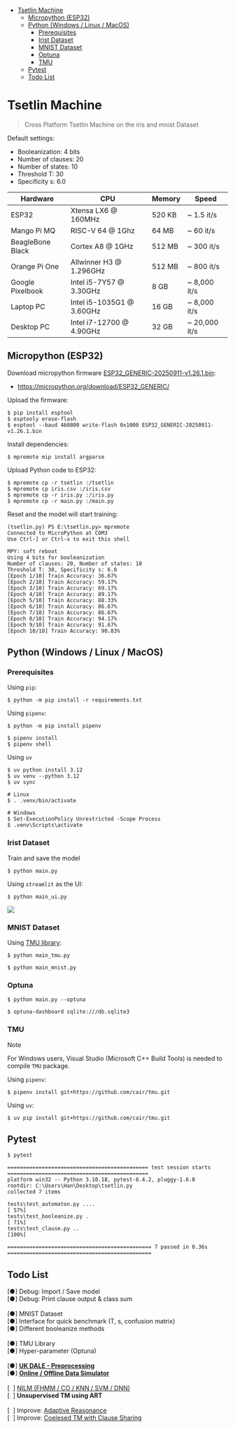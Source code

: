 <!-- TOC start (generated with https://github.com/derlin/bitdowntoc) -->

- [Tsetlin Machine](#tsetlin-machine)
   * [Micropython (ESP32)](#micropython-esp32)
   * [Python (Windows / Linux / MacOS)](#python-windows-linux-macos)
      + [Prerequisites](#prerequisites)
      + [Irist Dataset](#irist-dataset)
      + [MNIST Dataset](#mnist-dataset)
      + [Optuna](#optuna)
      + [TMU](#tmu)
   * [Pytest](#pytest)
   * [Todo List](#todo-list)

<!-- TOC end -->

<!-- TOC --><a name="tsetlin-machine"></a>
# Tsetlin Machine

> Cross Platform Tsetlin Machine on the iris and mnist Dataset

Default settings: 

- Booleanization: 4 bits
- Number of clauses: 20
- Number of states: 10
- Threshold T: 30
- Specificity s: 6.0

| Hardware      | CPU                       | Memory | Speed        |
| ------------- | ------------------------- | ------ | ------------ |
| ESP32         | Xtensa LX6 @ 160MHz       | 520 KB | ~ 1.5 it/s   |
| Mango Pi MQ   | RISC-V 64 @ 1Ghz          | 64 MB  | ~ 60 it/s    |
| BeagleBone Black |  Cortex A8 @ 1GHz      | 512 MB | ~ 300 it/s   |
| Orange Pi One | Allwinner H3 @ 1.296GHz   | 512 MB | ~ 800 it/s   |
| Google Pixelbook | Intel i5-7Y57 @ 3.30GHz| 8 GB   | ~ 8,000 it/s |
| Laptop PC     | Intel i5-1035G1 @ 3.60GHz | 16 GB  | ~ 8,000 it/s  |
| Desktop PC    | Intel i7-12700  @ 4.90GHz | 32 GB  | ~ 20,000 it/s |

<!-- TOC --><a name="micropython-esp32"></a>

## Micropython (ESP32)

Download micropython firmware [ESP32_GENERIC-20250911-v1.26.1.bin](https://micropython.org/resources/firmware/ESP32_GENERIC-20250911-v1.26.1.bin):

- https://micropython.org/download/ESP32_GENERIC/

Upload the firmware:

```
$ pip install esptool
$ esptooly erase-flash
$ esptool --baud 460800 write-flash 0x1000 ESP32_GENERIC-20250911-v1.26.1.bin
```

Install dependencies:

```
$ mpremote mip install argparse
```

Upload Python code to ESP32:

```
$ mpremote cp -r tsetlin :/tsetlin
$ mpremote cp iris.csv :/iris.csv
$ mpremote cp -r iris.py :/iris.py
$ mpremote cp -r main.py :/main.py
```

Reset and the model will start training:

```
(tsetlin.py) PS E:\tsetlin.py> mpremote
Connected to MicroPython at COM3
Use Ctrl-] or Ctrl-x to exit this shell

MPY: soft reboot
Using 4 bits for booleanization
Number of clauses: 20, Number of states: 10
Threshold T: 30, Specificity s: 6.0
[Epoch 1/10] Train Accuracy: 36.67%
[Epoch 2/10] Train Accuracy: 59.17%
[Epoch 3/10] Train Accuracy: 69.17%
[Epoch 4/10] Train Accuracy: 89.17%
[Epoch 5/10] Train Accuracy: 88.33%
[Epoch 6/10] Train Accuracy: 86.67%
[Epoch 7/10] Train Accuracy: 86.67%
[Epoch 8/10] Train Accuracy: 94.17%
[Epoch 9/10] Train Accuracy: 91.67%
[Epoch 10/10] Train Accuracy: 90.83%
```

<!-- TOC --><a name="python-windows-linux-macos"></a>
## Python (Windows / Linux / MacOS)

<!-- TOC --><a name="prerequisites"></a>
### Prerequisites

Using `pip`:

```
$ python -m pip install -r requirements.txt
```

Using `pipenv`:

```
$ python -m pip install pipenv

$ pipenv install
$ pipenv shell
```

Using `uv`

```
$ uv python install 3.12
$ uv venv --python 3.12
$ uv sync

# Linux
$ . .venv/bin/activate

# Windows
$ Set-ExecutionPolicy Unrestricted -Scope Process
$ .venv\Scripts\activate

```

<!-- TOC --><a name="irist-dataset"></a>
### Irist Dataset

Train and save the model

```
$ python main.py
```

Using `streamlit` as the UI:

```
$ python main_ui.py
```

![](demo.png)

<!-- TOC --><a name="mnist-dataset"></a>
### MNIST Dataset

Using [TMU library](https://github.com/cair/tmu):

```
$ python main_tmu.py
```

```
$ python main_mnist.py
```

<!-- TOC --><a name="optuna"></a>
### Optuna

```
$ python main.py --optuna
```

```
$ optuna-dashboard sqlite:///db.sqlite3
```

<!-- TOC --><a name="tmu"></a>
### TMU

> [!NOTE]  
> For Windows users, Visual Studio (Microsoft C++ Build Tools) is needed to compile `TMU` package.

Using `pipenv`:

```
$ pipenv install git+https://github.com/cair/tmu.git
```

Using `uv`:

```
$ uv pip install git+https://github.com/cair/tmu.git
```

<!-- TOC --><a name="pytest"></a>
## Pytest

```
$ pytest
```

```
============================================= test session starts =============================================
platform win32 -- Python 3.10.18, pytest-8.4.2, pluggy-1.6.0
rootdir: C:\Users\Han\Desktop\tsetlin.py
collected 7 items                                                                                              

tests\test_automaton.py ....                                                                             [ 57%]
tests\test_booleanize.py .                                                                               [ 71%] 
tests\test_clause.py ..                                                                                  [100%]

============================================== 7 passed in 0.36s ============================================== 
```

<!-- TOC --><a name="todo-list"></a>
## Todo List

[●] Debug: Import / Save model  
[●] Debug: Print clause output & class sum  
<br/>
[●] MNIST Dataset  
[●] Interface for quick benchmark (T, s, confusion matrix)  
[●] Different booleanize methods  
<br/>
[●] TMU Library  
[●] Hyper-parameter (Optuna)  
<br/>
[●] [**UK DALE - Preprocessing**](./dataset/)  
[●] [**Online / Offline Data Simulator**](./dataset/simulator/)  
<br/>
[&nbsp; ] [NILM (FHMM / CO / KNN / SVM / DNN)](./model/)  
[&nbsp; ] **Unsupervised TM using ART**  
<br/>
[&nbsp; ] Improve: [Adaptive Reasonance](https://arxiv.org/pdf/1905.11437)  
[&nbsp; ] Improve: [Coelesed TM with Clause Sharing](https://arxiv.org/abs/2108.07594)  
